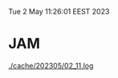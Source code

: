 Tue  2 May 11:26:01 EEST 2023
# JAM
<a href='./cache/202305/02_11.log'>./cache/202305/02_11.log</a>
